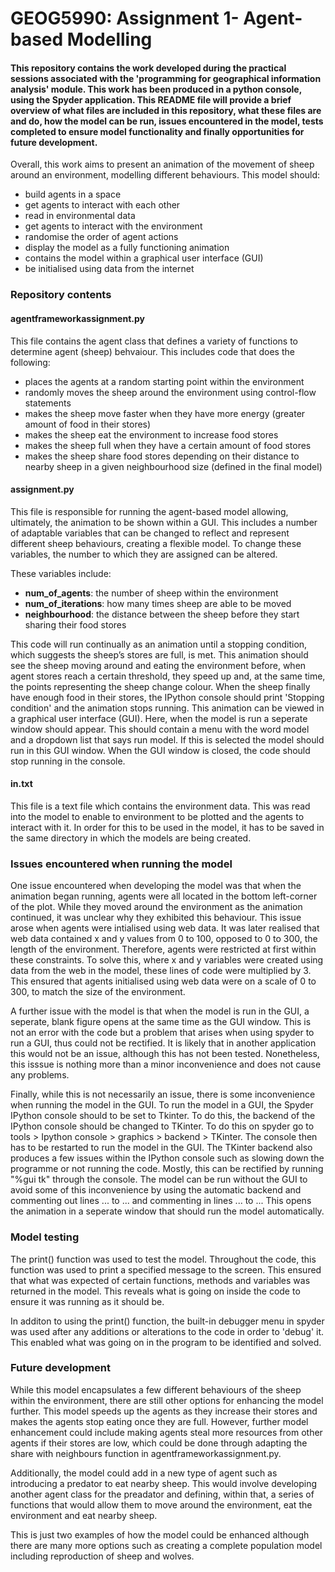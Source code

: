 # GEOG5990: Assignment 1- Agent-based Modelling

#### This repository contains the work developed during the practical sessions associated with the 'programming for geographical information analysis' module. This work has been produced in a python console, using the Spyder application. This README file will provide a brief overview of what files are included in this repository, what these files are and do, how the model can be run, issues encountered in the model, tests completed to ensure model functionality and finally opportunities for future development. 

Overall, this work aims to present an animation of the movement of sheep around an environment, modelling different behaviours. This model should:

* build agents in a space
* get agents to interact with each other
* read in environmental data
* get agents to interact with the environment
* randomise the order of agent actions
* display the model as a fully functioning animation
* contains the model within a graphical user interface (GUI)
* be initialised using data from the internet

### Repository contents

#### agentframeworkassignment.py

This file contains the agent class that defines a variety of functions to determine agent (sheep) behvaiour.
This includes code that does the following:

* places the agents at a random starting point within the environment
* randomly moves the sheep around the environment using control-flow statements
* makes the sheep move faster when they have more energy (greater amount of food in their stores)
* makes the sheep eat the environment to increase food stores
* makes the sheep full when they have a certain amount of food stores
* makes the sheep share food stores depending on their distance to nearby sheep in a given neighbourhood size (defined in the final model)

#### assignment.py

This file is responsible for running the agent-based model allowing, ultimately, the animation to be shown within a GUI. This includes a number of adaptable variables that can be changed to reflect and represent different sheep behaviours, creating a flexible model. To change these variables, the number to which they are assigned can be altered.

These variables include:

* **num_of_agents**: the number of sheep within the environment
* **num_of_iterations**: how many times sheep are able to be moved
* **neighbourhood**: the distance between the sheep before they start sharing their food stores

This code will run continually as an animation until a stopping condition, which suggests the sheep’s stores are full, is met. This animation should see the sheep moving around and eating the environment before, when agent stores reach a certain threshold, they speed up and, at the same time, the points representing the sheep change colour. When the sheep finally have enough food in their stores, the IPython console should print 'Stopping condition' and the animation stops running. This animation can be viewed in a graphical user interface (GUI). Here, when the model is run a seperate window should appear. This should contain a menu with the word model and a dropdown list that says run model. If this is selected the model should run in this GUI window. When the GUI window is closed, the code should stop running in the console.

#### in.txt

This file is a text file which contains the environment data. This was read into the model to enable to environment to be plotted and the agents to interact with it. In order for this to be used in the model, it has to be saved in the same directory in which the models are being created.

### Issues encountered when running the model

One issue encountered when developing the model was that when the animation began running, agents were all located in the bottom left-corner of the plot. While they moved around the environment as the animation continued, it was unclear why they exhibited this behaviour. This issue arose when agents were intialised using web data. It was later realised that web data contained x and y values from 0 to 100, opposed to 0 to 300, the length of the environment. Therefore, agents were restricted at first within these constraints. To solve this, where x and y variables were created using data from the web in the model, these lines of code were multiplied by 3. This ensured that agents initialised using web data were on a scale of 0 to 300, to match the size of the environment.

A further issue with the model is that when the model is run in the GUI, a seperate, blank figure opens at the same time as the GUI window. This is not an error with the code but a problem that arises when using spyder to run a GUI, thus could not be rectified. It is likely that in another application this would not be an issue, although this has not been tested. Nonetheless, this isssue is nothing more than a minor inconvenience and does not cause any problems.

Finally, while this is not necessarily an issue, there is some inconvenience when running the model in the GUI. To run the model in a GUI, the Spyder IPython console should to be set to Tkinter. To do this, the backend of the IPython console should be changed to TKinter. To do this on spyder go to tools > Ipython console > graphics > backend > TKinter. The console then has to be restarted to run the model in the GUI. The TKinter backend also produces a few issues within the IPython console such as slowing down the programme or not running the code. Mostly, this can be rectified by running "%gui tk" through the console. The model can be run without the GUI to avoid some of this inconvenience by using the automatic backend and commenting out lines ... to ... and commenting in lines ... to ... This opens the animation in a seperate window that should run the model automatically.

### Model testing

The print() function was used to test the model. Throughout the code, this function was used to print a specified message to the screen. This ensured that what was expected of certain functions, methods and variables was returned in the model. This reveals what is going on inside the code to ensure it was running as it should be. 

In additon to using the print() function, the built-in debugger menu in spyder was used after any additions or alterations to the code in order to 'debug' it. This enabled what was going on in the program to be identified and solved.

### Future development

While this model encapsulates a few different behaviours of the sheep within the environment, there are still other options for enhancing the model further. 
This model speeds up the agents as they increase their stores and makes the agents stop eating once they are full. However, further model enhancement could include making agents steal more resources from other agents if their stores are low, which could be done through adapting the share with neighbours function in agentframeworkassignment.py.

Additionally, the model could add in a new type of agent such as introducing a predator to eat nearby sheep. This would involve developing another agent class for the preadator and defining, within that, a series of functions that would allow them to move around the environment, eat the environment and eat nearby sheep. 

This is just two examples of how the model could be enhanced although there are many more options such as creating a complete population model including reproduction of sheep and wolves.
